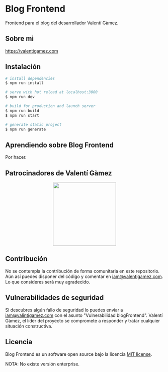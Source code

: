 # Blog Frontend

Frontend para el blog del desarrollador Valentí Gàmez.

## Sobre mi

https://valentigamez.com

## Instalación

``` bash
# install dependencies
$ npm run install

# serve with hot reload at localhost:3000
$ npm run dev

# build for production and launch server
$ npm run build
$ npm run start

# generate static project
$ npm run generate
```

## Aprendiendo sobre Blog Frontend

Por hacer.

## Patrocinadores de Valentí Gàmez

<p align="center"><img src="https://www.ciclotic.com/images/logo.png?1" width="200"></p>

## Contribución

No se contempla la contribución de forma comunitaria en este repositorio. Aún así puedes disponer del código y comentar en iam@valentigamez.com. Lo que consideres serà muy agradecido.

## Vulnerabilidades de seguridad

Si descubres algún fallo de seguridad lo puedes enviar a iam@valintigamez.com con el asunto "Vulnerabilidad blogFrontend". Valentí Gàmez, el líder del proyecto se compromete a responder y tratar cualquier situación constructiva.

## Licencia

Blog Frontend es un software open source bajo la licencia [MIT license](https://opensource.org/licenses/MIT).

NOTA: No existe versión enterprise. 
